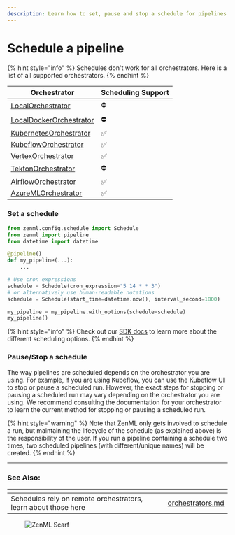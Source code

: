 ```yaml
---
description: Learn how to set, pause and stop a schedule for pipelines.
---
```


# Schedule a pipeline

{% hint style="info" %}
Schedules don't work for all orchestrators. Here is a list of all supported orchestrators.
{% endhint %}

| Orchestrator                                                                   | Scheduling Support |
|--------------------------------------------------------------------------------|--------------------|
| [LocalOrchestrator](../../component-guide/orchestrators/local.md)              | ⛔️                 |
| [LocalDockerOrchestrator](../../component-guide/orchestrators/local-docker.md) | ⛔️                 |
| [KubernetesOrchestrator](../../component-guide/orchestrators/kubernetes.md)    | ✅                  |
| [KubeflowOrchestrator](../../component-guide/orchestrators/kubeflow.md)        | ✅                  |
| [VertexOrchestrator](../../component-guide/orchestrators/vertex.md)            | ✅                  |
| [TektonOrchestrator](../../component-guide/orchestrators/tekton.md)            | ⛔️                 |
| [AirflowOrchestrator](../../component-guide/orchestrators/airflow.md)          | ✅                  |
| [AzureMLOrchestrator](../../component-guide/orchestrators/azureml.md)          | ✅                  |

### Set a schedule

```python
from zenml.config.schedule import Schedule
from zenml import pipeline
from datetime import datetime

@pipeline()
def my_pipeline(...):
    ...

# Use cron expressions
schedule = Schedule(cron_expression="5 14 * * 3")
# or alternatively use human-readable notations
schedule = Schedule(start_time=datetime.now(), interval_second=1800)

my_pipeline = my_pipeline.with_options(schedule=schedule)
my_pipeline()
```

{% hint style="info" %}
Check out our [SDK docs](https://sdkdocs.zenml.io/latest/core\_code\_docs/core-config/#zenml.config.schedule.Schedule) to learn more about the different scheduling options.
{% endhint %}

### Pause/Stop a schedule

The way pipelines are scheduled depends on the orchestrator you are using. For example, if you are using Kubeflow, you can use the Kubeflow UI to stop or pause a scheduled run. However, the exact steps for stopping or pausing a scheduled run may vary depending on the orchestrator you are using. We recommend consulting the documentation for your orchestrator to learn the current method for stopping or pausing a scheduled run.

{% hint style="warning" %}
Note that ZenML only gets involved to schedule a run, but maintaining the lifecycle of the schedule (as explained above) is the responsibility of the user. If you run a pipeline containing a schedule two times, two scheduled pipelines (with different/unique names) will be created.
{% endhint %}


***

### See Also:

<table data-view="cards">
    <thead>
    <tr>
        <th></th>
        <th></th>
        <th></th>
        <th data-hidden data-card-target data-type="content-ref"></th>
    </tr>
    </thead>
    <tbody>
    <tr>
        <td>Schedules rely on remote orchestrators, learn about those here</td>
        <td></td>
        <td></td>
        <td><a href="../../component-guide/orchestrators/orchestrators.md">orchestrators.md</a></td>
    </tr>
    </tbody>
</table>

<figure><img src="https://static.scarf.sh/a.png?x-pxid=f0b4f458-0a54-4fcd-aa95-d5ee424815bc" alt="ZenML Scarf"><figcaption></figcaption></figure>
